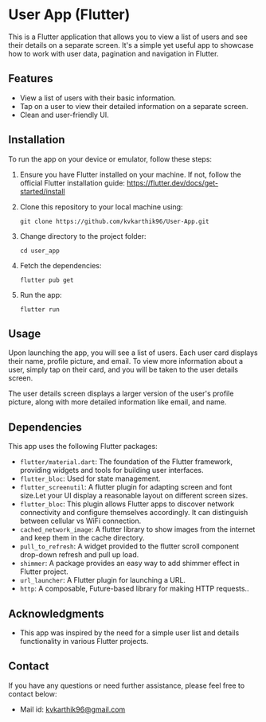 # User App (Flutter)


This is a Flutter application that allows you to view a list of users and see their details on a separate screen. It's a simple yet useful app to showcase how to work with user data, pagination and navigation in Flutter.

## Features

- View a list of users with their basic information.
- Tap on a user to view their detailed information on a separate screen.
- Clean and user-friendly UI.

## Installation

To run the app on your device or emulator, follow these steps:

1. Ensure you have Flutter installed on your machine. If not, follow the official Flutter installation guide: https://flutter.dev/docs/get-started/install

2. Clone this repository to your local machine using:

   ```
   git clone https://github.com/kvkarthik96/User-App.git
   ```

3. Change directory to the project folder:

   ```
   cd user_app
   ```

4. Fetch the dependencies:

   ```
   flutter pub get
   ```

5. Run the app:

   ```
   flutter run
   ```

## Usage

Upon launching the app, you will see a list of users. Each user card displays their name, profile picture, and email. To view more information about a user, simply tap on their card, and you will be taken to the user details screen.

The user details screen displays a larger version of the user's profile picture, along with more detailed information like email, and name.

## Dependencies

This app uses the following Flutter packages:

- `flutter/material.dart`: The foundation of the Flutter framework, providing widgets and tools for building user interfaces.
- `flutter_bloc`: Used for state management.
- `flutter_screenutil`: A flutter plugin for adapting screen and font size.Let your UI display a reasonable layout on different screen sizes.
- `flutter_bloc`: This plugin allows Flutter apps to discover network connectivity and configure themselves accordingly. It can distinguish between cellular vs WiFi connection.
- `cached_network_image`: A flutter library to show images from the internet and keep them in the cache directory.
- `pull_to_refresh`: A widget provided to the flutter scroll component drop-down refresh and pull up load.
- `shimmer`: A package provides an easy way to add shimmer effect in Flutter project.
- `url_launcher`: A Flutter plugin for launching a URL.
- `http`: A composable, Future-based library for making HTTP requests..


## Acknowledgments

- This app was inspired by the need for a simple user list and details functionality in various Flutter projects.


## Contact

If you have any questions or need further assistance, please feel free to contact below:

- Mail id: kvkarthik96@gmail.com
